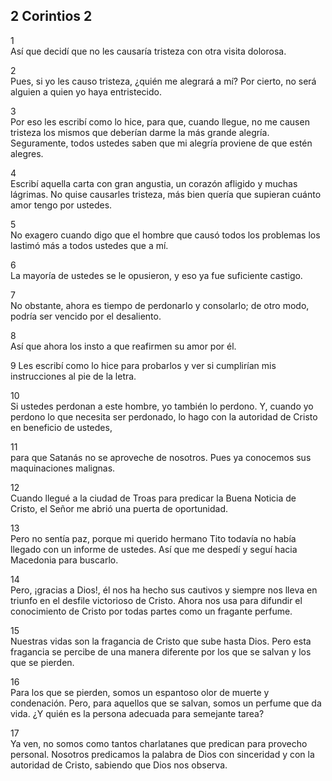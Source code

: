 ## 2 Corintios 2
1  
Así que decidí que no les causaría tristeza con otra visita dolorosa.

2  
Pues, si yo les causo tristeza, ¿quién me alegrará a mí? Por cierto, no será
alguien a quien yo haya entristecido.

3  
Por eso les escribí como lo hice, para que, cuando llegue, no me causen
tristeza los mismos que deberían darme la más grande alegría. Seguramente,
todos ustedes saben que mi alegría proviene de que estén alegres.

4  
Escribí aquella carta con gran angustia, un corazón afligido y muchas lágrimas.
No quise causarles tristeza, más bien quería que supieran cuánto amor tengo por
ustedes.

5  
No exagero cuando digo que el hombre que causó todos los problemas los lastimó
más a todos ustedes que a mí.

6  
La mayoría de ustedes se le opusieron, y eso ya fue suficiente castigo.

7  
No obstante, ahora es tiempo de perdonarlo y consolarlo; de otro modo, podría
ser vencido por el desaliento.

8  
Así que ahora los insto a que reafirmen su amor por él.
  
9
Les escribí como lo hice para probarlos y ver si cumplirían mis instrucciones
al pie de la letra.

10  
Si ustedes perdonan a este hombre, yo también lo perdono. Y, cuando yo perdono
lo que necesita ser perdonado, lo hago con la autoridad de Cristo en beneficio
de ustedes,

11  
para que Satanás no se aproveche de nosotros. Pues ya conocemos sus
maquinaciones malignas.

12  
Cuando llegué a la ciudad de Troas para predicar la Buena Noticia de Cristo, el
Señor me abrió una puerta de oportunidad.

13  
Pero no sentía paz, porque mi querido hermano Tito todavía no había llegado con
un informe de ustedes. Así que me despedí y seguí hacia Macedonia para
buscarlo.

14  
Pero, ¡gracias a Dios!, él nos ha hecho sus cautivos y siempre nos lleva en
triunfo en el desfile victorioso de Cristo. Ahora nos usa para difundir el
conocimiento de Cristo por todas partes como un fragante perfume.

15  
Nuestras vidas son la fragancia de Cristo que sube hasta Dios. Pero esta
fragancia se percibe de una manera diferente por los que se salvan y los que se
pierden.

16  
Para los que se pierden, somos un espantoso olor de muerte y condenación. Pero,
para aquellos que se salvan, somos un perfume que da vida. ¿Y quién es la
persona adecuada para semejante tarea?

17  
Ya ven, no somos como tantos charlatanes que predican para provecho personal.
Nosotros predicamos la palabra de Dios con sinceridad y con la autoridad de
Cristo, sabiendo que Dios nos observa.

